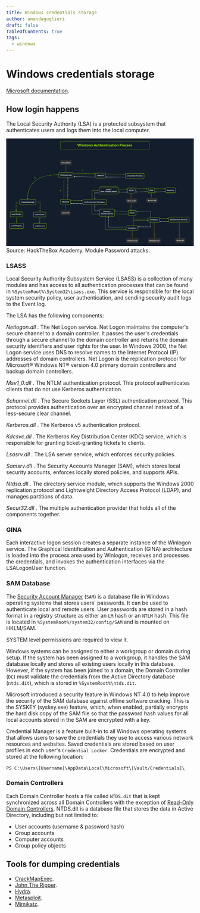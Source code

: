 ```yaml
---
title: Windows credentials storage
author: amandaguglieri
draft: false
TableOfContents: true
tags:
  - windows
---
```



# Windows credentials storage

[Microsoft documentation](https://learn.microsoft.com/en-us/windows-server/security/windows-authentication/credentials-processes-in-windows-authentication).

## How login happens

The Local Security Authority (LSA) is a protected subsystem that authenticates users and logs them into the local computer.

![Credential storage at windows](img/credential-storage.png)
Source: HackTheBox Academy. Module Password attacks.

### LSASS

Local Security Authority Subsystem Service (LSASS) is a collection of many modules and has access to all authentication processes that can be found in `%SystemRoot%\System32\Lsass.exe`. This service is responsible for the local system security policy, user authentication, and sending security audit logs to the Event log.

The LSA has the following components:

_Netlogon.dll_ . The Net Logon service. Net Logon maintains the computer's secure channel to a domain controller. It passes the user's credentials through a secure channel to the domain controller and returns the domain security identifiers and user rights for the user. In Windows 2000, the Net Logon service uses DNS to resolve names to the Internet Protocol (IP) addresses of domain controllers. Net Logon is the replication protocol for Microsoft® Windows NT® version 4.0 primary domain controllers and backup domain controllers.

_Msv1_0.dll_ . The NTLM authentication protocol. This protocol authenticates clients that do not use Kerberos authentication.

_Schannel.dll_ . The Secure Sockets Layer (SSL) authentication protocol. This protocol provides authentication over an encrypted channel instead of a less-secure clear channel.

_Kerberos.dll_ . The Kerberos v5 authentication protocol.

_Kdcsvc.dll_ . The Kerberos Key Distribution Center (KDC) service, which is responsible for granting ticket-granting tickets to clients.

_Lsasrv.dll_ . The LSA server service, which enforces security policies.

_Samsrv.dll_ . The Security Accounts Manager (SAM), which stores local security accounts, enforces locally stored policies, and supports APIs.

_Ntdsa.dll_ . The directory service module, which supports the Windows 2000 replication protocol and Lightweight Directory Access Protocol (LDAP), and manages partitions of data.

_Secur32.dll_ . The multiple authentication provider that holds all of the components together.

### GINA

Each interactive logon session creates a separate instance of the Winlogon service. The Graphical Identification and Authentication (GINA) architecture is loaded into the process area used by Winlogon, receives and processes the credentials, and invokes the authentication interfaces via the LSALogonUser function.

### SAM Database

The [Security Account Manager](https://docs.microsoft.com/en-us/previous-versions/windows/it-pro/windows-server-2003/cc756748(v=ws.10)?redirectedfrom=MSDN) (`SAM`) is a database file in Windows operating systems that stores users' passwords. It can be used to authenticate local and remote users. User passwords are stored in a hash format in a registry structure as either an `LM` hash or an `NTLM` hash. This file is located in `%SystemRoot%/system32/config/SAM` and is mounted on HKLM/SAM. 

SYSTEM level permissions are required to view it.

Windows systems can be assigned to either a workgroup or domain during setup. If the system has been assigned to a workgroup, it handles the SAM database locally and stores all existing users locally in this database. However, if the system has been joined to a domain, the Domain Controller (`DC`) must validate the credentials from the Active Directory database (`ntds.dit`), which is stored in `%SystemRoot%\ntds.dit`.

Microsoft introduced a security feature in Windows NT 4.0 to help improve the security of the SAM database against offline software cracking. This is the SYSKEY (syskey.exe) feature, which, when enabled, partially encrypts the hard disk copy of the SAM file so that the password hash values for all local accounts stored in the SAM are encrypted with a key.


Credential Manager is a feature built-in to all Windows operating systems that allows users to save the credentials they use to access various network resources and websites. Saved credentials are stored based on user profiles in each user's `Credential Locker`. Credentials are encrypted and stored at the following location:

```powershell-session
PS C:\Users\[Username]\AppData\Local\Microsoft\[Vault/Credentials]\
```

### Domain Controllers

Each Domain Controller hosts a file called `NTDS.dit` that is kept synchronized across all Domain Controllers with the exception of [Read-Only Domain Controllers](https://docs.microsoft.com/en-us/windows/win32/ad/rodc-and-active-directory-schema). NTDS.dit is a database file that stores the data in Active Directory, including but not limited to:

- User accounts (username & password hash)
- Group accounts
- Computer accounts
- Group policy objects


## Tools for dumping credentials

- [CrackMapExec](crackmapexec.md).
- [John The Ripper](john-the-ripper.md).
- [Hydra](hydra.md).
- [Metasploit](metasploit.md).
- [Mimikatz](mimikatz.md).
